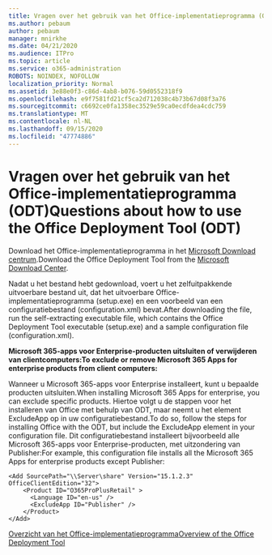 ```yaml
---
title: Vragen over het gebruik van het Office-implementatieprogramma (ODT)
ms.author: pebaum
author: pebaum
manager: mnirkhe
ms.date: 04/21/2020
ms.audience: ITPro
ms.topic: article
ms.service: o365-administration
ROBOTS: NOINDEX, NOFOLLOW
localization_priority: Normal
ms.assetid: 3e88e0f3-c86d-4ab8-b076-59d0552318f9
ms.openlocfilehash: e9f7581fd21cf5ca2d712038c4b73b67d08f3a76
ms.sourcegitcommit: c6692ce0fa1358ec3529e59ca0ecdfdea4cdc759
ms.translationtype: MT
ms.contentlocale: nl-NL
ms.lasthandoff: 09/15/2020
ms.locfileid: "47774886"
---
```

# <a name="questions-about-how-to-use-the-office-deployment-tool-odt"></a><span data-ttu-id="dd709-102">Vragen over het gebruik van het Office-implementatieprogramma (ODT)</span><span class="sxs-lookup"><span data-stu-id="dd709-102">Questions about how to use the Office Deployment Tool (ODT)</span></span>

<span data-ttu-id="dd709-103">Download het Office-implementatieprogramma in het [Microsoft Download centrum](https://go.microsoft.com/fwlink/p/?LinkID=626065).</span><span class="sxs-lookup"><span data-stu-id="dd709-103">Download the Office Deployment Tool from the [Microsoft Download Center](https://go.microsoft.com/fwlink/p/?LinkID=626065).</span></span>
  
<span data-ttu-id="dd709-104">Nadat u het bestand hebt gedownload, voert u het zelfuitpakkende uitvoerbare bestand uit, dat het uitvoerbare Office-implementatieprogramma (setup.exe) en een voorbeeld van een configuratiebestand (configuration.xml) bevat.</span><span class="sxs-lookup"><span data-stu-id="dd709-104">After downloading the file, run the self-extracting executable file, which contains the Office Deployment Tool executable (setup.exe) and a sample configuration file (configuration.xml).</span></span>
  
 <span data-ttu-id="dd709-105">**Microsoft 365-apps voor Enterprise-producten uitsluiten of verwijderen van clientcomputers:**</span><span class="sxs-lookup"><span data-stu-id="dd709-105">**To exclude or remove Microsoft 365 Apps for enterprise products from client computers:**</span></span>
  
<span data-ttu-id="dd709-106">Wanneer u Microsoft 365-apps voor Enterprise installeert, kunt u bepaalde producten uitsluiten.</span><span class="sxs-lookup"><span data-stu-id="dd709-106">When installing Microsoft 365 Apps for enterprise, you can exclude specific products.</span></span> <span data-ttu-id="dd709-107">Hiertoe volgt u de stappen voor het installeren van Office met behulp van ODT, maar neemt u het element ExcludeApp op in uw configuratiebestand.</span><span class="sxs-lookup"><span data-stu-id="dd709-107">To do so, follow the steps for installing Office with the ODT, but include the ExcludeApp element in your configuration file.</span></span> <span data-ttu-id="dd709-108">Dit configuratiebestand installeert bijvoorbeeld alle Microsoft 365-apps voor Enterprise-producten, met uitzondering van Publisher:</span><span class="sxs-lookup"><span data-stu-id="dd709-108">For example, this configuration file installs all the Microsoft 365 Apps for enterprise products except Publisher:</span></span>
  
```
<Add SourcePath="\\Server\share" Version="15.1.2.3" OfficeClientEdition="32">
    <Product ID="O365ProPlusRetail" >
      <Language ID="en-us" />
      <ExcludeApp ID="Publisher" />
    </Product>
</Add>
```

[<span data-ttu-id="dd709-109">Overzicht van het Office-implementatieprogramma</span><span class="sxs-lookup"><span data-stu-id="dd709-109">Overview of the Office Deployment Tool</span></span>](https://docs.microsoft.com/deployoffice/overview-office-deployment-tool)
  

